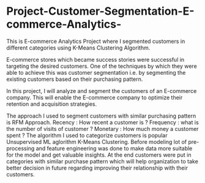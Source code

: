 # Project-Customer-Segmentation-E-commerce-Analytics-
This is E-commerce Analytics Project where I segmented customers in different categories using K-Means Clustering Algorithm.

E-commerce stores which became success stories were successful in targeting the desired customers. One of the techniques by which they were able to achieve this was customer segmentation i.e. by segmenting the existing customers based on their purchasing pattern.

In this project, I will analyze and segment the customers of an E-commerce company. This will enable the E-commerce company to optimize their retention and acquisition strategies.

The approach I used to segment customers with similar purchasing pattern is RFM Approach.
Recency : How recent a customer is ?
Frequency : what is the number of visits of customer ?
Monetary : How much money a customer spent ?
The algorithm I used to categorize customers is popular Unsupervised ML aglorithm K-Means Clustering.
Before modeling lot of pre-processing and feature engineering was done to make data more suitable for the model and get valuable insights.
At the end customers were put in categories with similar purchase pattern which will help organization to take better decision in future regarding improving their relationship with their customers.
